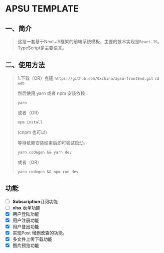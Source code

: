 # APSU TEMPLATE 

## 一、简介

>这是一套基于Next.JS框架的前端系统模板，主要的技术实现是```React.JS```。TypeScript是主要语言。

## 二、使用方法
>1.下载（OR）克隆
>```https://github.com/0xchina/apsu-frontEnd.git```
>```cd web```
>
>然后使用 yarn 或者 npm 安装依赖：
>
>```yarn```
>
>或者（OR）
>
>```npm install```
>
>(cnpm 也可以)
>
>等待依赖安装结束后即可尝试启动。
>
>```yarn codegen && yarn dev ``` 
>
>或者（OR）
>
>```yarn codegen && npm run dev```


## 功能
  - [ ] **Subscription**订阅功能
  - [ ] **xlsx** 表单功能
  - [x] 用户登陆功能
  - [x] 用户注册功能
  - [x] 用户登出功能
  - [x] 实现Post 增删改查的功能。
  - [x] 多文件上传下载功能
  - [x] 图片预览功能